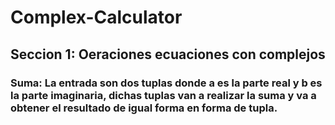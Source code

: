 # Complex-Calculator
## Seccion 1: Oeraciones ecuaciones con complejos 
### Suma: La entrada son dos tuplas donde a es la parte real y b es la parte imaginaria, dichas tuplas van a realizar la suma y va a obtener el resultado de igual forma en forma de tupla.
